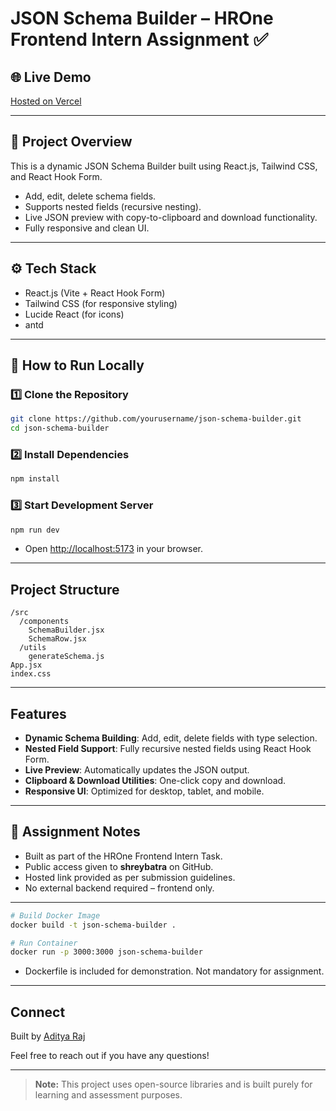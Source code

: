 # JSON Schema Builder – HROne Frontend Intern Assignment ✅

<!-- ![Screenshot](./preview.png) Add your own preview image here -->

## 🌐 Live Demo

[Hosted on Vercel](https://your-vercel-or-netlify-link.com)

---

## 📖 Project Overview

This is a dynamic JSON Schema Builder built using React.js, Tailwind CSS, and React Hook Form.

- Add, edit, delete schema fields.
- Supports nested fields (recursive nesting).
- Live JSON preview with copy-to-clipboard and download functionality.
- Fully responsive and clean UI.

---

## ⚙️ Tech Stack

- React.js (Vite + React Hook Form)
- Tailwind CSS (for responsive styling)
- Lucide React (for icons)
- antd

---

## 🚀 How to Run Locally

### 1️⃣ Clone the Repository

```bash
git clone https://github.com/yourusername/json-schema-builder.git
cd json-schema-builder
```

### 2️⃣ Install Dependencies

```bash
npm install
```

### 3️⃣ Start Development Server

```bash
npm run dev
```

- Open [http://localhost:5173](http://localhost:5173) in your browser.

---

##  Project Structure

```
/src
  /components
    SchemaBuilder.jsx
    SchemaRow.jsx
  /utils
    generateSchema.js
App.jsx
index.css
```

---

##  Features

- **Dynamic Schema Building**: Add, edit, delete fields with type selection.
- **Nested Field Support**: Fully recursive nested fields using React Hook Form.
- **Live Preview**: Automatically updates the JSON output.
- **Clipboard & Download Utilities**: One-click copy and download.
- **Responsive UI**: Optimized for desktop, tablet, and mobile.

---

## 👤 Assignment Notes

- Built as part of the HROne Frontend Intern Task.
- Public access given to **shreybatra** on GitHub.
- Hosted link provided as per submission guidelines.
- No external backend required – frontend only.

---

<!-- ##  Optional Docker Support (If reviewer wants to try) -->

```bash
# Build Docker Image
docker build -t json-schema-builder .

# Run Container
docker run -p 3000:3000 json-schema-builder
```

- Dockerfile is included for demonstration. Not mandatory for assignment.

---

##  Connect

Built by [Aditya Raj](https://www.linkedin.com/in/aditya-raj-124b71242)

Feel free to reach out if you have any questions!

---

> **Note:** This project uses open-source libraries and is built purely for learning and assessment purposes.
